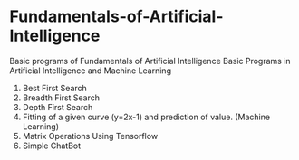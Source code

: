 # Fundamentals-of-Artificial-Intelligence
Basic programs of Fundamentals of Artificial Intelligence
Basic Programs in Artificial Intelligence and Machine Learning
1) Best First Search
2) Breadth First Search
3) Depth First Search
4) Fitting of a given curve (y=2x-1) and prediction of value. (Machine Learning)
5) Matrix Operations Using Tensorflow
6) Simple ChatBot

    
